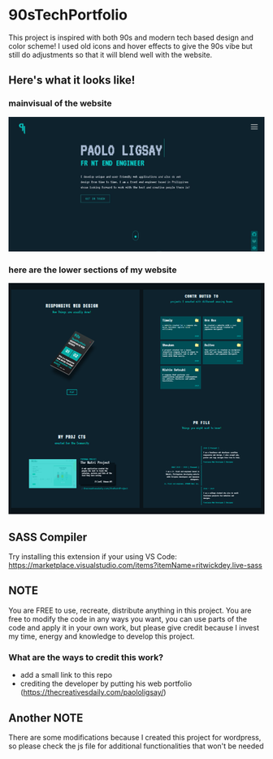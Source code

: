 # 90sTechPortfolio
This project is inspired with both 90s and modern tech based design and color scheme! I used old icons and hover effects to give the 90s vibe but still do adjustments so that it will blend well with the website.

## Here's what it looks like! 
### mainvisual of the website
![](src/img/portfolio.jpg)
### here are the lower sections of my website 
![](src/img/portfolio_full.jpg)

## SASS Compiler
Try installing this extension if your using VS Code:
https://marketplace.visualstudio.com/items?itemName=ritwickdey.live-sass

## NOTE
You are FREE to use, recreate, distribute anything in this project. You are free to modify the code in any ways you want, you can use parts of the code and apply it in your own work, but please give credit because I invest my time, energy and knowledge to develop this project. 

### What are the ways to credit this work? 
- add a small link to this repo
- crediting the developer by putting his web portfolio (https://thecreativesdaily.com/paololigsay/)

## Another NOTE
There are some modifications because I created this project for wordpress, 
so please check the js file for additional functionalities that won't be needed
